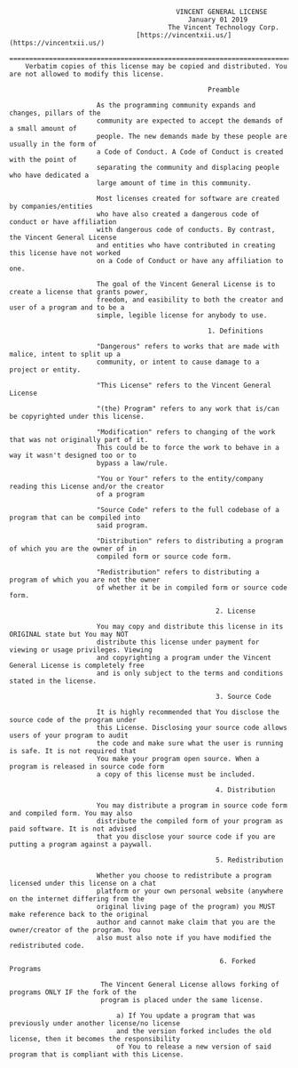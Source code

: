                                               VINCENT GENERAL LICENSE
                                                 January 01 2019 
                                            The Vincent Technology Corp. 
                                    [https://vincentxii.us/](https://vincentxii.us/)
                      =============================================================================
        Verbatim copies of this license may be copied and distributed. You are not allowed to modify this license.

                                                      Preamble

                          As the programming community expands and changes, pillars of the 
                          community are expected to accept the demands of a small amount of 
                          people. The new demands made by these people are usually in the form of 
                          a Code of Conduct. A Code of Conduct is created with the point of 
                          separating the community and displacing people who have dedicated a 
                          large amount of time in this community.

                          Most licenses created for software are created by companies/entities 
                          who have also created a dangerous code of conduct or have affiliation 
                          with dangerous code of conducts. By contrast, the Vincent General License 
                          and entities who have contributed in creating this license have not worked 
                          on a Code of Conduct or have any affiliation to one.

                          The goal of the Vincent General License is to create a license that grants power, 
                          freedom, and easibility to both the creator and user of a program and to be a 
                          simple, legible license for anybody to use.

                                                      1. Definitions

                          "Dangerous" refers to works that are made with malice, intent to split up a 
                          community, or intent to cause damage to a project or entity.

                          "This License" refers to the Vincent General License

                          "(the) Program" refers to any work that is/can be copyrighted under this license.

                          "Modification" refers to changing of the work that was not originally part of it. 
                          This could be to force the work to behave in a way it wasn't designed too or to 
                          bypass a law/rule.

                          "You or Your" refers to the entity/company reading this License and/or the creator 
                          of a program

                          "Source Code" refers to the full codebase of a program that can be compiled into 
                          said program.

                          "Distribution" refers to distributing a program of which you are the owner of in 
                          compiled form or source code form.

                          "Redistribution" refers to distributing a program of which you are not the owner 
                          of whether it be in compiled form or source code form.

                                                        2. License

                          You may copy and distribute this license in its ORIGINAL state but You may NOT 
                          distribute this license under payment for viewing or usage privileges. Viewing 
                          and copyrighting a program under the Vincent General License is completely free 
                          and is only subject to the terms and conditions stated in the license.

                                                        3. Source Code

                          It is highly recommended that You disclose the source code of the program under 
                          this License. Disclosing your source code allows users of your program to audit 
                          the code and make sure what the user is running is safe. It is not required that 
                          You make your program open source. When a program is released in source code form 
                          a copy of this license must be included.

                                                        4. Distribution

                          You may distribute a program in source code form and compiled form. You may also 
                          distribute the compiled form of your program as paid software. It is not advised 
                          that you disclose your source code if you are putting a program against a paywall.

                                                        5. Redistribution

                          Whether you choose to redistribute a program licensed under this license on a chat 
                          platform or your own personal website (anywhere on the internet differing from the 
                          original living page of the program) you MUST make reference back to the original 
                          author and cannot make claim that you are the owner/creator of the program. You 
                          also must also note if you have modified the redistributed code.

                                                         6. Forked Programs

                           The Vincent General License allows forking of programs ONLY IF the fork of the 
                           program is placed under the same license.
                           
                               a) If You update a program that was previously under another license/no license 
                               and the version forked includes the old license, then it becomes the responsibility 
                               of You to release a new version of said program that is compliant with this License.
